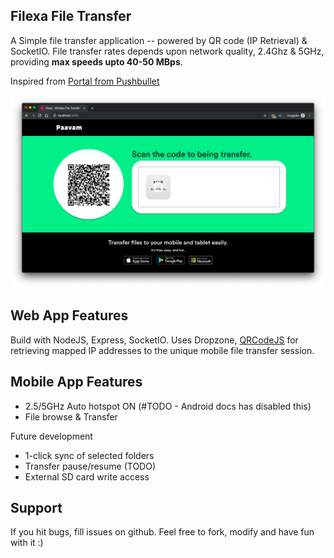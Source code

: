 ## Filexa File Transfer
A Simple file transfer application -- powered by QR code (IP Retrieval) & SocketIO. File transfer rates depends upon network quality, 2.4Ghz & 5GHz, providing **max speeds upto 40-50 MBps**.

Inspired from [Portal from Pushbullet](http://portal.pushbullet.com/)

<img src="https://github.com/geekykant/Filexa-File-Transferer/blob/master/screenshots/ouput.png?raw=true">

## Web App Features

Build with NodeJS, Express, SocketIO. Uses Dropzone, [QRCodeJS](https://github.com/jeromeetienne/jquery-qrcode) for retrieving mapped IP addresses to the unique mobile file transfer session.

## Mobile App Features
- 2.5/5GHz Auto hotspot ON (#TODO - Android docs has disabled this)
- File browse & Transfer

Future development
- 1-click sync of selected folders
- Transfer pause/resume (TODO)
- External SD card write access

## Support
If you hit bugs, fill issues on github. Feel free to fork, modify and have fun with it :)

